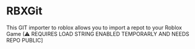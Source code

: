 # RBXGit
This GIT importer to roblox allows you to import a repot to your Roblox Game (⚠ REQUIRES LOAD STRING ENABLED TEMPORARLY AND NEEDS REPO PUBLIC]
